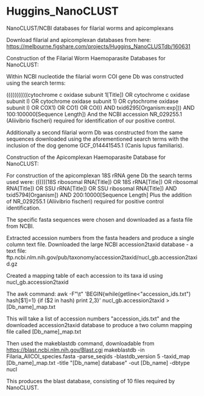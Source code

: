 # Huggins_NanoCLUST
NanoCLUST/NCBI databases for filarial worms and apicomplexans

Download filarial and apicomplexan databases from here:
https://melbourne.figshare.com/projects/Huggins_NanoCLUSTdb/160631

Construction of the Filarial Worm Haemoparasite Databases for NanoCLUST:

Within NCBI nucleotide the filarial worm COI gene Db was constructed using the search terms:

(((((((((((cytochrome c oxidase subunit 1[Title]) OR cytochrome c oxidase subunit I) OR cytochrome oxidase subunit 1) OR cytochrome oxidase subunit I) OR COX1) OR CO1) OR COI)) AND txid6295[Organism:exp])) AND 100:100000[Sequence Length])
And the NCBI accession NR_029255.1 (Aliivibrio fischeri) required for identification of our positive control. 

Additionally a second filarial worm Db was constructed from the same sequences downloaded using the aforementioned search terms with the inclusion of the dog genome GCF_014441545.1 (Canis lupus familiaris). 

Construction of the Apicomplexan Haemoparasite Database for NanoCLUST:

For construction of the apicomplexan 18S rRNA gene Db the search terms used were:
((((((18S ribosomal RNA[Title]) OR 18S rRNA[Title]) OR ribosomal RNA[Title]) OR SSU rRNA[Title]) OR SSU ribosomal RNA[Title]) AND txid5794[Organism]) AND 200:10000[Sequence Length] 
Plus the addition of NR_029255.1 (Aliivibrio fischeri) required for positive control identification. 

The specific fasta sequences were chosen and downloaded as a fasta file from NCBI.

Extracted accession numbers from the fasta headers and produce a single column text file.
Downloaded the large NCBI accession2taxid database - a text file:
ftp.ncbi.nlm.nih.gov/pub/taxonomy/accession2taxid/nucl_gb.accession2taxid.gz

Created a mapping table of each accession to its taxa id using nucl_gb.accession2taxid

The awk command:
awk -F"\t" 'BEGIN{while(getline<"accession_ids.txt") hash[$1]=1} {if ($2 in hash) print $2,$3}' nucl_gb.accession2taxid > [Db_name]_map.txt

This will take a list of accession numbers "accession_ids.txt" and the downloaded accession2taxid database to produce a two column mapping file called [Db_name]_map.txt

Then used the makeblastdb command, downloadable from https://blast.ncbi.nlm.nih.gov/Blast.cgi
makeblastdb -in Filaria_AllCOI_species.fasta -parse_seqids -blastdb_version 5 -taxid_map [Db_name]_map.txt -title "[Db_name] database" -out [Db_name] -dbtype nucl

This produces the blast database, consisting of 10 files required by NanoCLUST. 

